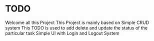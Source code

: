 # TODO
Welcome all this Project
This Project is mainly based on Simple CRUD system 
This TODO is used to add delete and update the status of the particular task 
Simple UI with Login and Logout System
